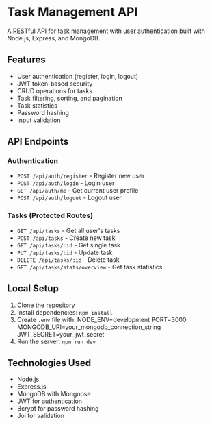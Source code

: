 # Task Management API

A RESTful API for task management with user authentication built with Node.js, Express, and MongoDB.

## Features

- User authentication (register, login, logout)
- JWT token-based security
- CRUD operations for tasks
- Task filtering, sorting, and pagination
- Task statistics
- Password hashing
- Input validation

## API Endpoints

### Authentication
- `POST /api/auth/register` - Register new user
- `POST /api/auth/login` - Login user
- `GET /api/auth/me` - Get current user profile
- `POST /api/auth/logout` - Logout user

### Tasks (Protected Routes)
- `GET /api/tasks` - Get all user's tasks
- `POST /api/tasks` - Create new task
- `GET /api/tasks/:id` - Get single task
- `PUT /api/tasks/:id` - Update task
- `DELETE /api/tasks/:id` - Delete task
- `GET /api/tasks/stats/overview` - Get task statistics

## Local Setup

1. Clone the repository
2. Install dependencies: `npm install`
3. Create `.env` file with:
    NODE_ENV=development
    PORT=3000
    MONGODB_URI=your_mongodb_connection_string
    JWT_SECRET=your_jwt_secret
4. Run the server: `npm run dev`

## Technologies Used

- Node.js
- Express.js
- MongoDB with Mongoose
- JWT for authentication
- Bcrypt for password hashing
- Joi for validation
